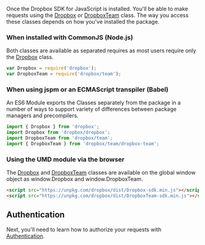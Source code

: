 Once the Dropbox SDK for JavaScript is installed. You'll be able to make requests using the [Dropbox](/Dropbox.html) or [DropboxTeam](/DropboxTeam.html) class. The way you access these classes depends on how you've installed the package.

### When installed with CommonJS (Node.js)
Both classes are available as separated requires as most users require only the [Dropbox](/Dropbox.html) class.
```javascript
var Dropbox = require('dropbox');
var DropboxTeam = require('dropbox/team');
```

### When using jspm or an ECMAScript transpiler (Babel)
An ES6 Module exports the Classes separately from the package in a number of ways to support variety of differences between package managers and precompilers.
```javascript
import { Dropbox } from 'dropbox';
import Dropbox from 'dropbox/dropbox';
import DropboxTeam from 'dropbox/team';
import { DropboxTeam } from 'dropbox/team/dropbox-team';
```

### Using the UMD module via the browser
The [Dropbox](/Dropbox.html) and [DropboxTeam](/DropboxTeam.html) classes are available on the global window object as window.Dropbox and window.DropboxTeam.
```html
<script src="https://unpkg.com/dropbox/dist/Dropbox-sdk.min.js"></script>
<script src="https://unpkg.com/dropbox/dist/DropboxTeam-sdk.min.js"></script>
```


## Authentication
Next, you'll need to learn how to authorize your requests with [Authentication](tutorial-Authentication.html).
